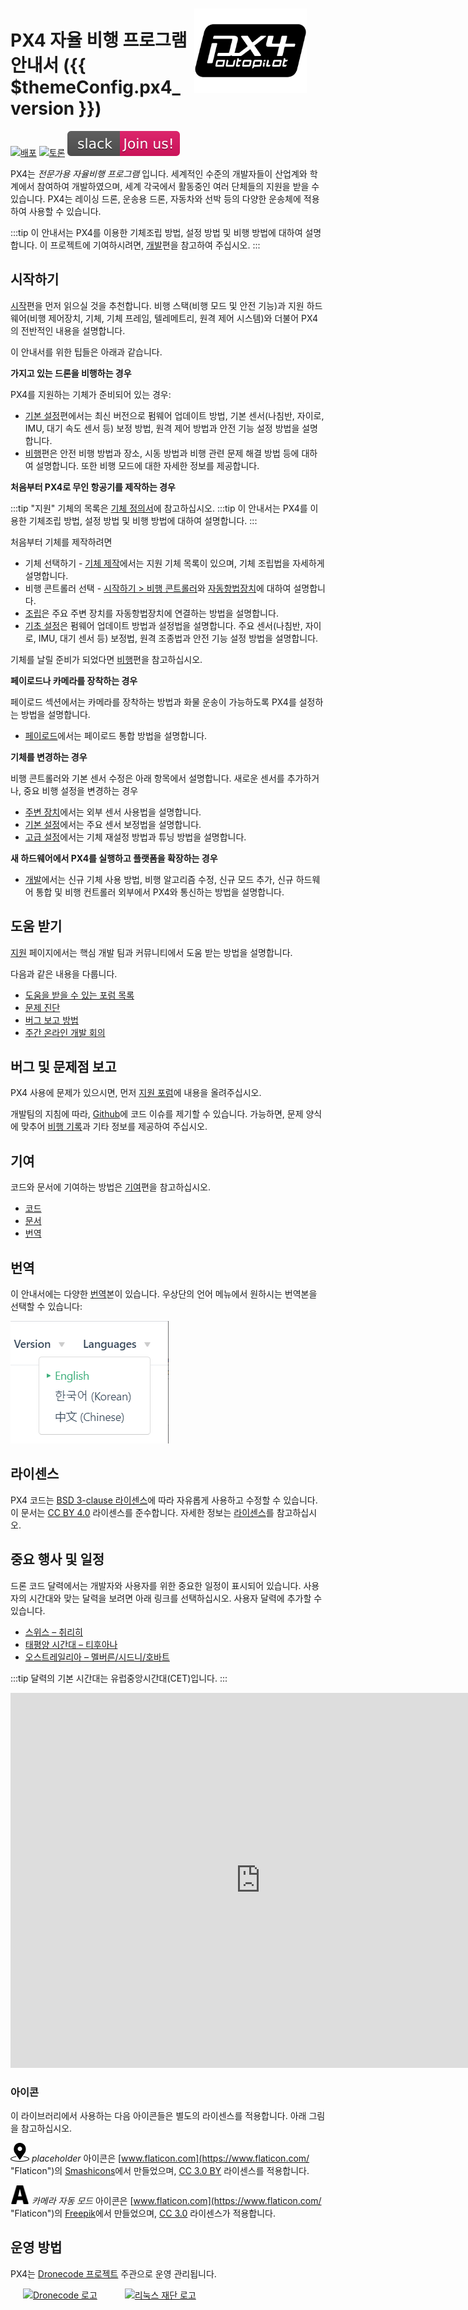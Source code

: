 <div style="float:right; padding:10px; margin-right:20px;"><a href="https://px4.io/"><img src="../assets/site/logo_pro_small.png" title="PX4 로고" width="180px" /></a></div>

# PX4 자율 비행 프로그램 안내서 ({{ $themeConfig.px4_version }})

[![배포](https://img.shields.io/badge/release-master-blue.svg)](https://github.com/PX4/PX4-Autopilot/releases) [![토론](https://img.shields.io/badge/discuss-px4-ff69b4.svg)](https://discuss.px4.io//) [![슬랙](../assets/site/slack.svg)](https://join.slack.com/t/px4/shared_invite/zt-si4xo5qs-R4baYFmMjlrT4rQK5yUnaA)

PX4는 *전문가용 자율비행 프로그램* 입니다. 세계적인 수준의 개발자들이 산업계와 학계에서 참여하여 개발하였으며, 세계 각국에서 활동중인 여러 단체들의 지원을 받을 수 있습니다. PX4는 레이싱 드론, 운송용 드론, 자동차와 선박 등의 다양한 운송체에 적용하여 사용할 수 있습니다.

:::tip
이 안내서는 PX4를 이용한 기체조립 방법, 설정 방법 및 비행 방법에 대하여 설명합니다. 이 프로젝트에 기여하시려면,  [개발](development/development.md)편을 참고하여 주십시오. :::

## 시작하기

[시작](getting_started/README.md)편을 먼저 읽으실 것을 추천합니다. 비행 스택(비행 모드 및 안전 기능)과 지원 하드웨어(비행 제어장치, 기체, 기체 프레임, 텔레메트리, 원격 제어 시스템)와 더불어 PX4의 전반적인 내용을 설명합니다.

이 안내서를 위한 팁들은 아래과 같습니다.

**가지고 있는 드론을 비행하는 경우**

PX4를 지원하는 기체가 준비되어 있는 경우:

- [기본 설정](config/README.md)편에서는 최신 버전으로 펌웨어 업데이트 방법, 기본 센서(나침반, 자이로, IMU, 대기 속도 센서 등) 보정 방법, 원격 제어 방법과 안전 기능 설정 방법을 설명합니다.
- [비행](flying/README.md)편은 안전 비행 방법과 장소, 시동 방법과 비행 관련 문제 해결 방법 등에 대하여 설명합니다. 또한 비행 모드에 대한 자세한 정보를 제공합니다.


**처음부터 PX4로 무인 항공기를 제작하는 경우**

:::tip
"지원" 기체의 목록은 [기체 정의서](airframes/airframe_reference.md)에 참고하십시오. :::tip
이 안내서는 PX4를 이용한 기체조립 방법, 설정 방법 및 비행 방법에 대하여 설명합니다. 
:::

처음부터 기체를 제작하려면

- 기체 선택하기 - [기체 제작](airframes/README.md)에서는 지원 기체 목록이 있으며, 기체 조립법을 자세하게 설명합니다.
- 비행 콘트롤러 선택 - [시작하기 &gt; 비행 콘트롤러](getting_started/flight_controller_selection.md)와 [자동항법장치](flight_controller/README.md)에 대하여 설명합니다.
- [조립](assembly/README.md)은 주요 주변 장치를 자동항법장치에 연결하는 방법을 설명합니다.
- [기초 설정](config/README.md)은 펌웨어 업데이트 방법과 설정법을 설명합니다. 주요 센서(나침반, 자이로, IMU, 대기 센서 등) 보정법, 원격 조종법과 안전 기능 설정 방법을 설명합니다.

기체를 날릴 준비가 되었다면 [비행](flying/README.md)편을 참고하십시오.

**페이로드나 카메라를 장착하는 경우**

페이로드 섹션에서는 카메라를 장착하는 방법과 화물 운송이 가능하도록 PX4를 설정하는 방법을 설명합니다.

- [페이로드](payloads/README.md)에서는 페이로드 통합 방법을 설명합니다.

**기체를 변경하는 경우**

비행 콘트롤러와 기본 센서 수정은 아래 항목에서 설명합니다. 새로운 센서를 추가하거나, 중요 비행 설정을 변경하는 경우

- [주변 장치](peripherals/README.md)에서는 외부 센서 사용법을 설명합니다.
- [기본 설정](config/README.md)에서는 주요 센서 보정법을 설명합니다.
- [고급 설정](advanced_config/README.md)에서는 기체 재설정 방법과 튜닝 방법을 설명합니다.


**새 하드웨어에서 PX4를 실행하고 플랫폼을 확장하는 경우**

- [개발](development/development.md)에서는 신규 기체 사용 방법, 비행 알고리즘 수정, 신규 모드 추가, 신규 하드웨어 통합 및 비행 컨트롤러 외부에서 PX4와 통신하는 방법을 설명합니다.


## 도움 받기

[지원](contribute/support.md) 페이지에서는 핵심 개발 팀과 커뮤니티에서 도움 받는 방법을 설명합니다.

다음과 같은 내용을 다룹니다.
- [도움을 받을 수 있는 포럼 목록](contribute/support.md#forums-and-chat)
- [문제 진단](contribute/support.md#diagnosing-problems)
- [버그 보고 방법](contribute/support.md#issue-bug-reporting)
- [주간 온라인 개발 회의](contribute/support.md#weekly-dev-call)


## 버그 및 문제점 보고

PX4 사용에 문제가 있으시면, 먼저 [지원 포럼](contribute/support.md#forums-and-chat)에 내용을 올려주십시오.

개발팀의 지침에 따라, [Github](https://github.com/PX4/PX4-Autopilot/issues)에 코드 이슈를 제기할 수 있습니다. 가능하면, 문제 양식에 맞추어 [비행 기록](getting_started/flight_reporting.md)과 기타 정보를 제공하여 주십시오.


## 기여

코드와 문서에 기여하는 방법은 [기여](contribute/README.md)편을 참고하십시오.
- [코드](contribute/README.md)
- [문서](contribute/docs.md)
- [번역](contribute/translation.md)

## 번역

이 안내서에는 다양한 [번역](contribute/translation.md)본이 있습니다. 우상단의 언어 메뉴에서 원하시는 번역본을 선택할 수 있습니다:

![언어 선택](../assets/vuepress/language_selector.png)

## 라이센스

PX4 코드는 [BSD 3-clause 라이센스](https://opensource.org/licenses/BSD-3-Clause)에 따라 자유롭게 사용하고 수정할 수 있습니다. 이 문서는 [CC BY 4.0](https://creativecommons.org/licenses/by/4.0/) 라이센스를 준수합니다. 자세한 정보는 [라이센스](contribute/licenses.md)를 참고하십시오.


## 중요 행사 및 일정

드론 코드 달력에서는 개발자와 사용자를 위한 중요한 일정이 표시되어 있습니다. 사용자의 시간대와 맞는 달력을 보려면 아래 링크를 선택하십시오. 사용자 달력에 추가할 수 있습니다.
* [스위스 – 취리히](https://calendar.google.com/calendar/embed?src=linuxfoundation.org_g21tvam24m7pm7jhev01bvlqh8%40group.calendar.google.com&ctz=Europe%2FZurich)
* [태평양 시간대 – 티후아나](https://calendar.google.com/calendar/embed?src=linuxfoundation.org_g21tvam24m7pm7jhev01bvlqh8%40group.calendar.google.com&ctz=America%2FTijuana)
* [오스트레일리아 – 멜버른/시드니/호바트](https://calendar.google.com/calendar/embed?src=linuxfoundation.org_g21tvam24m7pm7jhev01bvlqh8%40group.calendar.google.com&ctz=Australia%2FSydney)

:::tip
달력의 기본 시간대는 유럽중앙시간대(CET)입니다.
:::

<iframe src="https://calendar.google.com/calendar/embed?title=Dronecode%20Calendar&amp;mode=WEEK&amp;height=600&amp;wkst=1&amp;bgcolor=%23FFFFFF&amp;src=linuxfoundation.org_g21tvam24m7pm7jhev01bvlqh8%40group.calendar.google.com&amp;color=%23691426&amp;ctz=Europe%2FZurich" style="border-width:0" width="800" height="600" frameborder="0" scrolling="no"></iframe>


### 아이콘

이 라이브러리에서 사용하는 다음 아이콘들은 별도의 라이센스를 적용합니다. 아래 그림을 참고하십시오.

<img src="../assets/site/position_fixed.svg" title="요청된 위치 고정(예, GPS)" width="30px" /> *placeholder* 아이콘은 [www.flaticon.com](https://www.flaticon.com/ "Flaticon")의 <a href="https://www.flaticon.com/authors/smashicons" title="Smashicons">Smashicons</a>에서 만들었으며, <a href="https://creativecommons.org/licenses/by/3.0/" title="Creative Commons BY 3.0" target="_blank">CC 3.0 BY</a> 라이센스를 적용합니다.

<img src="../assets/site/automatic_mode.svg" title="자동 모드" width="30px" /> *카메라 자동 모드* 아이콘은 [www.flaticon.com](https://www.flaticon.com/ "Flaticon")의 <a href="https://www.freepik.com" title="Freepik">Freepik</a>에서 만들었으며, <a href="http://creativecommons.org/licenses/by/3.0/" title="Creative Commons BY 3.0" target="_blank">CC 3.0</a> 라이센스가 적용합니다.


## 운영 방법

PX4는 [Dronecode 프로젝트](https://www.dronecode.org/) 주관으로 운영 관리됩니다.

<a href="https://www.dronecode.org/" style="padding:20px" ><img src="https://mavlink.io/assets/site/logo_dronecode.png" alt="Dronecode 로고" width="110px"/></a>
<a href="https://www.linuxfoundation.org/projects" style="padding:20px;"><img src="https://mavlink.io/assets/site/logo_linux_foundation.png" alt="리눅스 재단 로고" width="80px" /></a>
<div style="padding:10px">&nbsp;</div>
